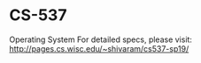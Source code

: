 # CS-537
Operating System
For detailed specs, please visit:
http://pages.cs.wisc.edu/~shivaram/cs537-sp19/
